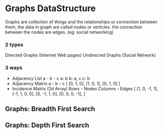 # Graphs DataStructure

Graphs are collection of things and the relationships or connection between them, the data in graph are called nodes or verticles. the connection between the nodes are edges. (eg: social networking)

### 2 types
Directed Graphs (Internet Web pages)
Undirecred Graphs (Social Network)

### 3 ways
- Adjacency List
  a - b - c
  a: b
  b: a, c
  c: b
- Adjacency Matrix
  a - b - c
  [
    [0, 1, 0],
    [1, 0, 1],
    [0, 1, 0]
  ]
- Incidence Matrix (2d Array)
  Rows - Nodes
  Columns - Edges
  [
    [1, 0, -1, 1],
    [-1, 1, 0, 0],
    [0, -1, 1, 0],
    [0, 0, 0, -1],
  ]



## Graphs: Breadth First Search
## Graphs: Depth First Search
